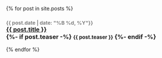 <ul>
  {% for post in site.posts %}
    <h3>
    <small style="color: grey;">{{ post.date | date: "%B %d, %Y"}}</small>
    <br>
    <a href="{{ post.url }}">{{ post.title }}</a>
    <br>
    {%- if post.teaser -%}
      <small>{{ post.teaser }}</small>
    {%- endif -%}
    </h3>
  {% endfor %}
</ul>
